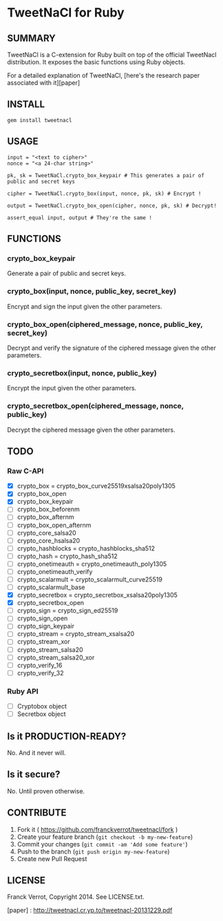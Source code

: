 # TweetNaCl for Ruby

## SUMMARY

TweetNaCl is a C-extension for Ruby built on top of the official TweetNacl
distribution. It exposes the basic functions using Ruby objects.

For a detailed explanation of TweetNaCl, [here's the research paper associated with it][paper]

## INSTALL

    gem install tweetnacl

## USAGE

    input = "<text to cipher>"
    nonce = "<a 24-char string>"

    pk, sk = TweetNaCl.crypto_box_keypair # This generates a pair of public and secret keys

    cipher = TweetNaCl.crypto_box(input, nonce, pk, sk) # Encrypt !

    output = TweetNaCl.crypto_box_open(cipher, nonce, pk, sk) # Decrypt!

    assert_equal input, output # They're the same !

## FUNCTIONS

### crypto_box_keypair

Generate a pair of public and secret keys.

### crypto_box(input, nonce, public_key, secret_key)

Encrypt and sign the input given the other parameters.

### crypto_box_open(ciphered_message, nonce, public_key, secret_key)

Decrypt and verify the signature of the ciphered message given the other parameters.

### crypto_secretbox(input, nonce, public_key)

Encrypt the input given the other parameters.

### crypto_secretbox_open(ciphered_message, nonce, public_key)

Decrypt the ciphered message given the other parameters.


## TODO

### Raw C-API
* [x] crypto_box = crypto_box_curve25519xsalsa20poly1305
* [x] crypto_box_open
* [x] crypto_box_keypair
* [ ] crypto_box_beforenm
* [ ] crypto_box_afternm
* [ ] crypto_box_open_afternm
* [ ] crypto_core_salsa20
* [ ] crypto_core_hsalsa20
* [ ] crypto_hashblocks = crypto_hashblocks_sha512
* [ ] crypto_hash = crypto_hash_sha512
* [ ] crypto_onetimeauth = crypto_onetimeauth_poly1305
* [ ] crypto_onetimeauth_verify
* [ ] crypto_scalarmult = crypto_scalarmult_curve25519
* [ ] crypto_scalarmult_base
* [x] crypto_secretbox = crypto_secretbox_xsalsa20poly1305
* [x] crypto_secretbox_open
* [ ] crypto_sign = crypto_sign_ed25519
* [ ] crypto_sign_open
* [ ] crypto_sign_keypair
* [ ] crypto_stream = crypto_stream_xsalsa20
* [ ] crypto_stream_xor
* [ ] crypto_stream_salsa20
* [ ] crypto_stream_salsa20_xor
* [ ] crypto_verify_16
* [ ] crypto_verify_32

### Ruby API

* [ ] Cryptobox object
* [ ] Secretbox object

## Is it PRODUCTION-READY?

No. And it never will.

## Is it secure?

No. Until proven otherwise.

## CONTRIBUTE

1. Fork it ( https://github.com/franckverrot/tweetnacl/fork )
2. Create your feature branch (`git checkout -b my-new-feature`)
3. Commit your changes (`git commit -am 'Add some feature'`)
4. Push to the branch (`git push origin my-new-feature`)
5. Create new Pull Request

## LICENSE

Franck Verrot, Copyright 2014. See LICENSE.txt.


[paper] : http://tweetnacl.cr.yp.to/tweetnacl-20131229.pdf
